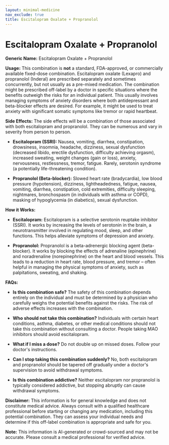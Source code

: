 ```yaml
---
layout: minimal-medicine
nav_exclude: true
title: Escitalopram Oxalate + Propranolol
---
```


# Escitalopram Oxalate + Propranolol

**Generic Name:** Escitalopram Oxalate + Propranolol

**Usage:**  This combination is **not** a standard, FDA-approved, or commercially available fixed-dose combination.  Escitalopram oxalate (Lexapro) and propranolol (Inderal) are prescribed separately and sometimes concurrently, but not usually as a pre-mixed medication.  The combination might be prescribed off-label by a doctor in specific situations where the benefits outweigh the risks for an individual patient.  This usually involves managing symptoms of anxiety disorders where both antidepressant and beta-blocker effects are desired.  For example, it might be used to treat anxiety with significant somatic symptoms like tremor or rapid heartbeat.

**Side Effects:** The side effects will be a combination of those associated with both escitalopram and propranolol.  They can be numerous and vary in severity from person to person.


* **Escitalopram (SSRI):** Nausea, vomiting, diarrhea, constipation, drowsiness, insomnia, headache, dizziness, sexual dysfunction (decreased libido, erectile dysfunction, difficulty achieving orgasm), increased sweating, weight changes (gain or loss), anxiety, nervousness, restlessness, tremor, fatigue.  Rarely, serotonin syndrome (a potentially life-threatening condition).

* **Propranolol (Beta-blocker):**  Slowed heart rate (bradycardia), low blood pressure (hypotension), dizziness, lightheadedness, fatigue, nausea, vomiting, diarrhea, constipation, cold extremities, difficulty sleeping, nightmares, bronchospasm (in individuals with asthma or COPD), masking of hypoglycemia (in diabetics), sexual dysfunction.


**How it Works:**

* **Escitalopram:** Escitalopram is a selective serotonin reuptake inhibitor (SSRI). It works by increasing the levels of serotonin in the brain, a neurotransmitter involved in regulating mood, sleep, and other functions.  This helps alleviate symptoms of depression and anxiety.

* **Propranolol:** Propranolol is a beta-adrenergic blocking agent (beta-blocker). It works by blocking the effects of adrenaline (epinephrine) and noradrenaline (norepinephrine) on the heart and blood vessels. This leads to a reduction in heart rate, blood pressure, and tremor – often helpful in managing the physical symptoms of anxiety, such as palpitations, sweating, and shaking.


**FAQs:**

* **Is this combination safe?**  The safety of this combination depends entirely on the individual and must be determined by a physician who carefully weighs the potential benefits against the risks.  The risk of adverse effects increases with the combination.

* **Who should not take this combination?** Individuals with certain heart conditions, asthma, diabetes, or other medical conditions should not take this combination without consulting a doctor.  People taking MAO inhibitors should avoid escitalopram.

* **What if I miss a dose?**  Do not double up on missed doses. Follow your doctor's instructions.

* **Can I stop taking this combination suddenly?** No,  both escitalopram and propranolol should be tapered off gradually under a doctor's supervision to avoid withdrawal symptoms.

* **Is this combination addictive?**  Neither escitalopram nor propranolol is typically considered addictive, but stopping abruptly can cause withdrawal symptoms.

**Disclaimer:** This information is for general knowledge and does not constitute medical advice.  Always consult with a qualified healthcare professional before starting or changing any medication, including this potential combination.  They can assess your individual needs and determine if this off-label combination is appropriate and safe for you.


**Note:** This information is AI-generated or crowd-sourced and may not be accurate. Please consult a medical professional for verified advice.